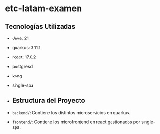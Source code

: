 # etc-latam-examen

## Tecnologías Utilizadas

- Java: 21
- quarkus: 3.11.1
- react: 17.0.2
- postgresql
- kong
- single-spa

- ## Estructura del Proyecto 

- `backend/`: Contiene los distintos microservicios en quarkus.
- `frontend/`: Contiene los microfrontend en react gestionados por single-spa.
